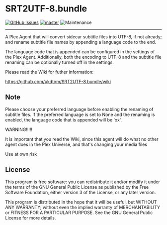SRT2UTF-8.bundle
================
[![GitHub issues](https://img.shields.io/github/issues/ukdtom/SRT2UTF-8.bundle.svg?style=flat)](https://github.com/ukdtom/SRT2UTF-8.bundle/issues)
[![master](https://img.shields.io/badge/master-stable-green.svg?maxAge=2592000)]()
![Maintenance](https://img.shields.io/badge/Maintained-Yes-green.svg)

***

A Plex Agent that will convert sidecar subtitle files into UTF-8, if not already; and rename subtitle file names by appending a language code to the end. 

The language code that is appended can be configured in the settings of the Plex Agent. Additionally, both the encoding to UTF-8 and the subtitle file renaming can be optionally turned off in the settings.

Please read the Wiki for futher information:

https://github.com/ukdtom/SRT2UTF-8.bundle/wiki

## Note

Please choose your preferred language before enabling the renaming of subtitle files. If the preferred language is set to None and the renaming is enabled, the language code that is appended will be 'xx'.

WARNING!!!!!

It is important that you read the Wiki, since this agent will do what no other agent does in the Plex Universe, and that's changing your media files

Use at own risk

## License

This program is free software: you can redistribute it and/or modify it under the terms of the GNU General Public License as published by the Free Software Foundation, either version 3 of the License, or any later version.

This program is distributed in the hope that it will be useful, but WITHOUT ANY WARRANTY; without even the implied warranty of MERCHANTABILITY or FITNESS FOR A PARTICULAR PURPOSE. See the GNU General Public License for more details.
